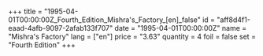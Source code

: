 +++
title = "1995-04-01T00:00:00Z_Fourth_Edition_Mishra's_Factory_[en]_false"
id = "aff8d4f1-eaad-4afb-9097-2afab133f707"
date = "1995-04-01T00:00:00Z"
name = "Mishra's Factory"
lang = ["en"]
price = "3.63"
quantity = 4
foil = false
set = "Fourth Edition"
+++
